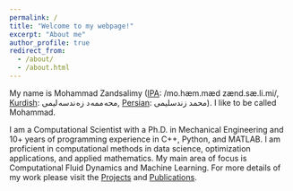 ```yaml
---
permalink: /
title: "Welcome to my webpage!"
excerpt: "About me"
author_profile: true
redirect_from: 
  - /about/
  - /about.html
---
```


My name is Mohammad Zandsalimy ([IPA](https://en.wikipedia.org/wiki/International_Phonetic_Alphabet): /mo.hæm.mæd zænd.sæ.li.mi/, [Kurdish](https://en.wikipedia.org/wiki/Kurdish_languages): محه&#8202;ممه&#8202;د زه&#8202;ندسه&#8202;لیمی, [Persian](https://en.wikipedia.org/wiki/Persian_language): محمد زندسلیمی). I like to be called Mohammad.

I am a Computational Scientist with a Ph.D. in Mechanical Engineering and 10+ years of programming experience in C++, Python, and MATLAB. I am proficient in computational methods in data science, optimization applications, and applied mathematics. My main area of focus is Computational Fluid Dynamics and Machine Learning. For more details of my work please visit the [Projects](https://ahama92.github.io/year-archive/) and [Publications](https://ahama92.github.io/publications/).
